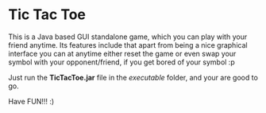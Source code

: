 # Tic Tac Toe
This is a Java based GUI standalone game, which you can play with your friend anytime.
Its features include that apart from being a nice graphical interface you can at anytime either reset the game
or even swap your symbol with your opponent/friend, if you get bored of your symbol :p

Just run the **TicTacToe.jar** file in the *executable* folder, and your are good to go.

Have FUN!!! :)
